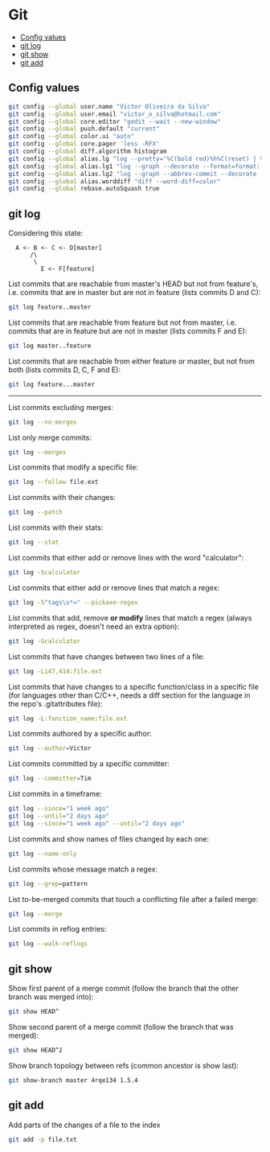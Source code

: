 # Git

* [Config values](#config-values)
* [git log](#git-log)
* [git show](#git-show)
* [git add](#git-add)

## Config values

```bash
git config --global user.name "Victor Oliveira da Silva"
git config --global user.email "victor_o_silva@hotmail.com"
git config --global core.editor "gedit --wait --new-window"
git config --global push.default "current"
git config --global color.ui "auto"
git config --global core.pager 'less -RFX'
git config --global diff.algorithm histogram
git config --global alias.lg "log --pretty='%C(bold red)%h%C(reset) | %C(bold cyan)%d%C(reset) %s %C(bold green)(%cr)%C(reset) %C(bold yellow)[%an]%C(reset)'"
git config --global alias.lg1 "log --graph --decorate --format=format:'%C(bold blue)%h%C(reset) %C(bold yellow)%d%C(reset) %s %C(cyan)%an%C(reset) %C(bold green)(%ar)%C(reset)' --all"
git config --global alias.lg2 "log --graph --abbrev-commit --decorate --format=format:'%C(bold blue)%h%C(reset) - %C(bold green)(%ar)%C(reset) %C(white)%s%C(reset) %C(dim white)- %an%C(reset)%C(bold yellow)%d%C(reset)'"
git config --global alias.worddiff "diff --word-diff=color"
git config --global rebase.autoSquash true
```

## git log

Considering this state:
```
  A <- B <- C <- D[master]
      /\
       \
         E <- F[feature]
```

List commits that are reachable from master's HEAD but not from feature's,
i.e. commits that are in master but are not in feature (lists commits D and C):
```bash
git log feature..master
```

List commits that are reachable from feature but not from master,
i.e. commits that are in feature but are not in master (lists commits F and E):
```bash
git log master..feature
```

List commits that are reachable from either feature or master, but not from both
(lists commits D, C, F and E):
```bash
git log feature...master
```

---

List commits excluding merges:
```bash
git log --no-merges
```

List only merge commits:
```bash
git log --merges
```

List commits that modify a specific file:
```bash
git log --follow file.ext
```

List commits with their changes:
```bash
git log --patch
```

List commits with their stats:
```bash
git log --stat
```

List commits that either add or remove lines with the word "calculator":
```bash
git log -Scalculator
```

List commits that either add or remove lines that match a regex:
```bash
git log -S"tags\s*=" --pickaxe-regex
```

List commits that add, remove **or modify** lines that match a regex (always interpreted as regex, doesn't need an extra option):
```bash
git log -Gcalculator
```

List commits that have changes between two lines of a file:
```bash
git log -L147,414:file.ext
```

List commits that have changes to a specific function/class in a specific file
(for languages other than C/C++, needs a diff section for the language in the repo's .gitattributes file):
```bash
git log -L:function_name:file.ext
```

List commits authored by a specific author:
```bash
git log --author=Victor
```

List commits committed by a specific committer:
```bash
git log --committer=Tim
```

List commits in a timeframe:
```bash
git log --since="1 week ago"
git log --until="2 days ago"
git log --since="1 week ago" --until="2 days ago"
```

List commits and show names of files changed by each one:
```bash
git log --name-only
```

List commits whose message match a regex:
```bash
git log --grep=pattern
```

List to-be-merged commits that touch a conflicting file after a failed merge:
```bash
git log --merge
```

List commits in reflog entries:
```bash
git log --walk-reflogs
```

## git show

Show first parent of a merge commit (follow the branch that the other branch was merged into):
```bash
git show HEAD^
```

Show second parent of a merge commit (follow the branch that was merged):
```bash
git show HEAD^2
```

Show branch topology between refs (common ancestor is show last):
```bash
git show-branch master 4rqe134 1.5.4
```

## git add

Add parts of the changes of a file to the index
```bash
git add -p file.txt
```
